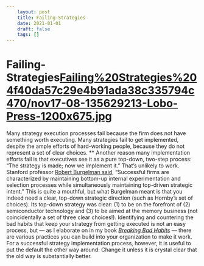 ```yaml
---
 	layout: post
 	title: Failing-Strategies
 	date: 2021-01-01
 	draft: false
 	tags: []
---
```


# Failing-Strategies[Failing%20Strategies%204f40da57c29e4b91ada38c335794c470/nov17-08-135629213-Lobo-Press-1200x675.jpg](Failing%20Strategies%204f40da57c29e4b91ada38c335794c470/nov17-08-135629213-Lobo-Press-1200x675.jpg)
Many strategy execution processes fail because the firm does not have something worth executing.
Many strategies fail to get implemented, despite the ample efforts of hard-working people, because they do not represent a set of clear choices.
** Another reason many implementation efforts fail is that executives see it as a pure top-down, two-step process: “The strategy is made; now we implement it.” That’s unlikely to work.
Stanford professor [Robert Burgelman said](https://www.gsb.stanford.edu/faculty-research/books/strategy-destiny-how-strategy-making-shapes-companys-future), “Successful firms are characterized by maintaining bottom-up internal experimentation and selection processes while simultaneously maintaining top-driven strategic intent.” This is quite a mouthful, but what Burgelman meant is that you indeed need a clear, top-down strategic direction (such as Hornby’s set of choices).
Its top-down strategy was clear: (1) to be on the forefront of (2) semiconductor technology and (3) to be aimed at the memory business (not coincidentally a set of three clear choices!).
Identifying and countering the bad habits that keep your strategy from getting executed is not an easy process, but — as I elaborate on in my book *[Breaking Bad Habits](https://www.amazon.com/Breaking-Bad-Habits-Industry-Reinvigorate/dp/1633693821)* — there are various practices you can build into your organization to make it work.
For a successful strategy implementation process, however, it is useful to put the default the other way around: Change it unless it is crystal clear that the old way is substantially better.
